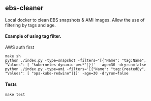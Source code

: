 ## ebs-cleaner

Local docker to clean EBS snapshots & AMI images.
Allow the use of filtering by tags and age.


#### Example of using tag filter.
AWS auth first

```
make sh
python ./index.py -type=snapshot -filters='[{"Name": "tag:Name", "Values": [ "kubernetes-dynamic-pvc*"]}]'  -age=30 -dryrun=false
python ./index.py -type=ami -filters='[{"Name": "tag:CreatedBy", "Values": [ "ops-kube-redwine"]}]' -age=30 -dryrun=false
```

#### Tests
```
make test
```
